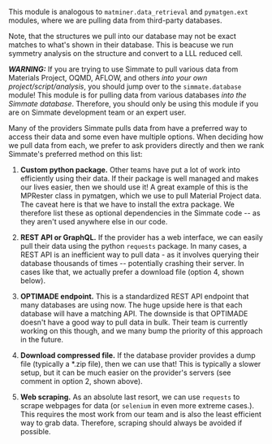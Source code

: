 
This module is analogous to `matminer.data_retrieval` and `pymatgen.ext` modules, where we are pulling data from third-party databases.


Note, that the structures we pull into our database may not be exact matches to
what's shown in their database. This is beacuse we run symmetry analysis on the
structure and convert to a LLL reduced cell.


_**WARNING:**_ If you are trying to use Simmate to pull various data from Materials Project, OQMD, AFLOW, and others *into your own project/script/analysis*, you should jump over to the `simmate.database` module! This module is for pulling data from various databases *into the Simmate database*. Therefore, you should only be using this module if you are on Simmate development team or an expert user.


Many of the providers Simmate pulls data from have a preferred way to access their data and some even have multiple options. When deciding how we pull data from each, we prefer to ask providers directly and then we rank Simmate's preferred method on this list:


1. **Custom python package.** Other teams have put a lot of work into efficiently using their data. If their package is well managed and makes our lives easier, then we should use it! A great example of this is the MPRester class in pymatgen, which we use to pull Material Project data. The caveat here is that we have to install the extra package. We therefore list
these as optional dependencies in the Simmate code -- as they aren't used anywhere else in our code.

2. **REST API or GraphQL.** If the provider has a web interface, we can easily pull their data using the python `requests` package. In many cases, a REST API is an inefficient way to pull data - as it involves querying their database thousands of times -- potentially crashing their server. In cases like that, we actually prefer a download file (option 4, shown below).

3. **OPTIMADE endpoint.** This is a standardized REST API endpoint that many databases are using now. The huge upside here is that each database will have a matching API. The downside is that OPTIMADE doesn't have a good way to pull data in bulk. Their team is currently working on this though, and we many bump the priority of this approach in the future.

4. **Download compressed file.** If the database provider provides a dump file (typically a *.zip file), then we can use that! This is typically a slower setup, but it can be much easier on the provider's servers (see comment in option 2, shown above).

5. **Web scraping.** As an absolute last resort, we can use `requests` to scrape webpages for data (or `selenium` in even more extreme cases.). This requires the most work from our team and is also the least efficient way to grab data. Therefore, scraping should always be avoided if possible.
